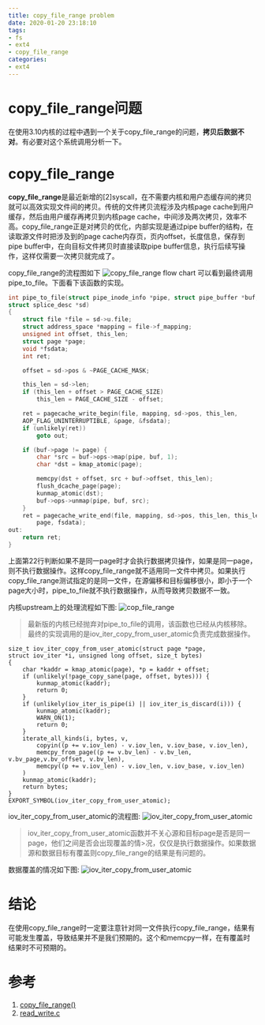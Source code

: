 ```yaml
---
title: copy_file_range problem
date: 2020-01-20 23:18:10
tags:
- fs
- ext4
- copy_file_range
categories:
- ext4
---
```

# copy_file_range问题
在使用3.10内核的过程中遇到一个关于copy_file_range的问题，**拷贝后数据不对**。有必要对这个系统调用分析一下。
# copy_file_range
**copy_file_range**是最近新增的[2]syscall，在不需要内核和用户态缓存间的拷贝就可以高效实现文件间的拷贝。传统的文件拷贝流程涉及内核page cache到用户缓存，然后由用户缓存再拷贝到内核page cache，中间涉及两次拷贝，效率不高。copy_file_range正是对拷贝的优化，内部实现是通过pipe buffer的结构，在读取源文件时把涉及到的page cache内存页，页内offset，长度信息，保存到pipe buffer中，在向目标文件拷贝时直接读取pipe buffer信息，执行后续写操作，这样仅需要一次拷贝就完成了。

copy_file_range的流程图如下
![copy_file_range flow chart](copy-file-range-problem/copy_file_range_ext4.png)
可以看到最终调用pipe_to_file。下面看下该函数的实现。
```c
int pipe_to_file(struct pipe_inode_info *pipe, struct pipe_buffer *buf,
struct splice_desc *sd)
{
	struct file *file = sd->u.file;
	struct address_space *mapping = file->f_mapping;
	unsigned int offset, this_len;
	struct page *page;
	void *fsdata;
	int ret;

	offset = sd->pos & ~PAGE_CACHE_MASK;

	this_len = sd->len;
	if (this_len + offset > PAGE_CACHE_SIZE)
		this_len = PAGE_CACHE_SIZE - offset;

	ret = pagecache_write_begin(file, mapping, sd->pos, this_len,
	AOP_FLAG_UNINTERRUPTIBLE, &page, &fsdata);
	if (unlikely(ret))
		goto out;

	if (buf->page != page) {
		char *src = buf->ops->map(pipe, buf, 1);
		char *dst = kmap_atomic(page);

		memcpy(dst + offset, src + buf->offset, this_len);
		flush_dcache_page(page);
		kunmap_atomic(dst);
		buf->ops->unmap(pipe, buf, src);
	}
	ret = pagecache_write_end(file, mapping, sd->pos, this_len, this_len,
		page, fsdata);
out:
	return ret;
}
```
上面第22行判断如果不是同一page时才会执行数据拷贝操作，如果是同一page，则不执行数据操作。这样copy_file_range就不适用同一文件中拷贝。如果执行copy\_file\_range测试指定的是同一文件，在源偏移和目标偏移很小，即小于一个page大小时，pipe_to_file就不执行数据操作，从而导致拷贝数据不一致。

内核upstream上的处理流程如下图:
![cop_file_range](copy-file-range-problem/copy_file_range_ext4_latest.png)
>最新版的内核已经抛弃对pipe_to_file的调用，该函数也已经从内核移除。最终的实现调用的是iov_iter_copy_from_user_atomic负责完成数据操作。

```
size_t iov_iter_copy_from_user_atomic(struct page *page,
struct iov_iter *i, unsigned long offset, size_t bytes)
{
	char *kaddr = kmap_atomic(page), *p = kaddr + offset;
	if (unlikely(!page_copy_sane(page, offset, bytes))) {
		kunmap_atomic(kaddr);
		return 0;
	}
	if (unlikely(iov_iter_is_pipe(i) || iov_iter_is_discard(i))) {
		kunmap_atomic(kaddr);
		WARN_ON(1);
		return 0;
	}
	iterate_all_kinds(i, bytes, v,
		copyin((p += v.iov_len) - v.iov_len, v.iov_base, v.iov_len),
		memcpy_from_page((p += v.bv_len) - v.bv_len, v.bv_page,v.bv_offset, v.bv_len),
		memcpy((p += v.iov_len) - v.iov_len, v.iov_base, v.iov_len)
	)
	kunmap_atomic(kaddr);
	return bytes;
}
EXPORT_SYMBOL(iov_iter_copy_from_user_atomic);
```
iov_iter_copy_from_user_atomic的流程图:
![iov_iter_copy_from_user_atomic](copy-file-range-problem/copy_file_range_iov_iter.png)
>iov_iter_copy_from_user_atomic函数并不关心源和目标page是否是同一page，他们之间是否会出现覆盖的情>况，仅仅是执行数据操作。如果数据源和数据目标有覆盖则copy_file_range的结果是有问题的。

数据覆盖的情况如下图:
![iov_iter_copy_from_user_atomic](copy-file-range-problem/copy_file_range_overlap.png)
# 结论
在使用copy_file_range时一定要注意针对同一文件执行copy_file_range，结果有可能发生覆盖，导致结果并不是我们预期的。这个和memcpy一样，在有覆盖时结果时不可预期的。

# 参考
1. [copy_file_range()](https://lwn.net/Articles/659523/)
2. [read_write.c](https://git.kernel.org/pub/scm/linux/kernel/git/torvalds/linux.git/tree/fs/read_write.c)
